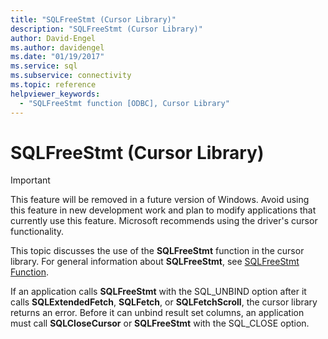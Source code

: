 ```yaml
---
title: "SQLFreeStmt (Cursor Library)"
description: "SQLFreeStmt (Cursor Library)"
author: David-Engel
ms.author: davidengel
ms.date: "01/19/2017"
ms.service: sql
ms.subservice: connectivity
ms.topic: reference
helpviewer_keywords:
  - "SQLFreeStmt function [ODBC], Cursor Library"
---
```

# SQLFreeStmt (Cursor Library)
> [!IMPORTANT]  
>  This feature will be removed in a future version of Windows. Avoid using this feature in new development work and plan to modify applications that currently use this feature. Microsoft recommends using the driver's cursor functionality.  
  
 This topic discusses the use of the **SQLFreeStmt** function in the cursor library. For general information about **SQLFreeStmt**, see [SQLFreeStmt Function](../../../odbc/reference/syntax/sqlfreestmt-function.md).  
  
 If an application calls **SQLFreeStmt** with the SQL_UNBIND option after it calls **SQLExtendedFetch**, **SQLFetch**, or **SQLFetchScroll**, the cursor library returns an error. Before it can unbind result set columns, an application must call **SQLCloseCursor** or **SQLFreeStmt** with the SQL_CLOSE option.
